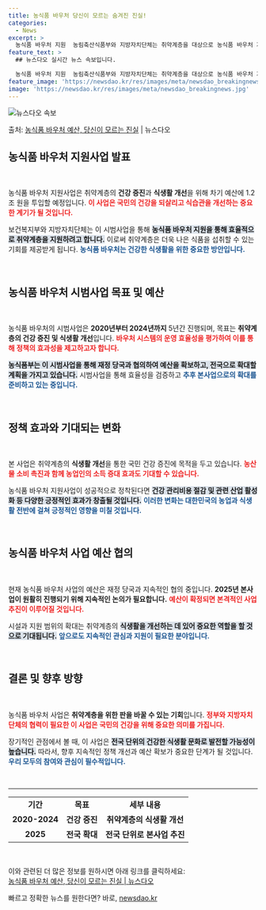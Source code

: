 ```yaml
---
title: 농식품 바우처 당신이 모르는 숨겨진 진실!
categories:
  - News
excerpt: >
  농식품 바우처 지원  농림축산식품부와 지방자치단체는 취약계층을 대상으로 농식품 바우처 지원을 위해 1.2조 …
feature_text: >
  ## 뉴스다오 실시간 뉴스 속보입니다.

  농식품 바우처 지원  농림축산식품부와 지방자치단체는 취약계층을 대상으로 농식품 바우처 지원을 위해 1.2조 …
feature_image: 'https://newsdao.kr/res/images/meta/newsdao_breakingnews.jpg'
image: 'https://newsdao.kr/res/images/meta/newsdao_breakingnews.jpg'
---
```


![뉴스다오 속보](https://newsdao.kr/res/images/meta/newsdao_breakingnews.jpg)

<p>출처: <a href="https://newsdao.kr/4346" rel="dofollow">농식품 바우처 예산, 당신이 모르는 진실</a> | 뉴스다오</p>

<h2 data-ke-size="size26">농식품 바우처 지원사업 발표</h2>

<p data-ke-size="size16">&nbsp;</p>

농식품 바우처 지원사업은 취약계층의 <b>건강 증진</b>과 <b>식생활 개선</b>을 위해 차기 예산에 1.2조 원을 투입할 예정입니다. <b><span style="color: #ee2323;">이 사업은 국민의 건강을 되살리고 식습관을 개선하는 중요한 계기가 될 것입니다.</span></b> 

보건복지부와 지방자치단체는 이 시범사업을 통해 <b><span style="background-color: #21538527;">농식품 바우처 지원을 통해 효율적으로 취약계층을 지원하려고 합니다.</span></b> 이로써 취약계층은 더욱 나은 식품을 섭취할 수 있는 기회를 제공받게 됩니다. <b><span style="color: #1a5490;">농식품 바우처는 건강한 식생활을 위한 중요한 방안입니다.</span></b> 

<p data-ke-size="size16">&nbsp;</p>

<h2 data-ke-size="size26">농식품 바우처 시범사업 목표 및 예산</h2>

<p data-ke-size="size16">&nbsp;</p>

농식품 바우처의 시범사업은 <b>2020년부터 2024년까지</b> 5년간 진행되며, 목표는 <b>취약계층의 건강 증진 및 식생활 개선</b>입니다. <b><span style="color: #ee2323;">바우처 시스템의 운영 효율성을 평가하여 이를 통해 정책의 효과성을 제고하고자 합니다.</span></b> 

<b><span style="background-color: #21538527;">농식품부는 이 시범사업을 통해 재정 당국과 협의하여 예산을 확보하고, 전국으로 확대할 계획을 가지고 있습니다.</span></b> 시범사업을 통해 효율성을 검증하고 <b><span style="color: #1a5490;">추후 본사업으로의 확대를 준비하고 있는 중입니다.</span></b> 

<p data-ke-size="size16">&nbsp;</p>

<h2 data-ke-size="size26">정책 효과와 기대되는 변화</h2>

<p data-ke-size="size16">&nbsp;</p>

본 사업은 취약계층의 <b>식생활 개선</b>을 통한 국민 건강 증진에 목적을 두고 있습니다. <b><span style="color: #ee2323;">농산물 소비 촉진과 함께 농업인의 소득 증대 효과도 기대할 수 있습니다.</span></b> 

농식품 바우처 지원사업이 성공적으로 정착된다면 <b><span style="background-color: #21538527;">건강 관리비용 절감 및 관련 산업 활성화 등 다양한 긍정적인 효과가 창출될 것입니다.</span></b> <b><span style="color: #1a5490;">이러한 변화는 대한민국의 농업과 식생활 전반에 걸쳐 긍정적인 영향을 미칠 것입니다.</span></b> 

<p data-ke-size="size16">&nbsp;</p>

<h2 data-ke-size="size26">농식품 바우처 사업 예산 협의</h2>

<p data-ke-size="size16">&nbsp;</p>

현재 농식품 바우처 사업의 예산은 재정 당국과 지속적인 협의 중입니다. <b>2025년 본사업이 원활히 진행되기 위해 지속적인 논의가 필요합니다.</b> <b><span style="color: #ee2323;">예산이 확정되면 본격적인 사업 추진이 이루어질 것입니다.</span></b> 

시설과 지원 범위의 확대는 취약계층의 <b><span style="background-color: #21538527;">식생활을 개선하는 데 있어 중요한 역할을 할 것으로 기대됩니다.</span></b> <b><span style="color: #1a5490;">앞으로도 지속적인 관심과 지원이 필요한 분야입니다.</span></b> 

<p data-ke-size="size16">&nbsp;</p>

<h2 data-ke-size="size26">결론 및 향후 방향</h2>

<p data-ke-size="size16">&nbsp;</p>

농식품 바우처 사업은 <b>취약계층을 위한 판을 바꿀 수 있는 기회</b>입니다. <b><span style="color: #ee2323;">정부와 지방자치단체의 협력이 필요한 이 사업은 국민의 건강을 위해 중요한 의미를 가집니다.</span></b> 

장기적인 관점에서 볼 때, 이 사업은 <b><span style="background-color: #21538527;">전국 단위의 건강한 식생활 문화로 발전할 가능성이 높습니다.</span></b> 따라서, 향후 지속적인 정책 개선과 예산 확보가 중요한 단계가 될 것입니다. <b><span style="color: #1a5490;">우리 모두의 참여와 관심이 필수적입니다.</span></b> 

<p data-ke-size="size16">&nbsp;</p>

<hr />

<table style="width: 100%; border-collapse: collapse;">
    <tbody>
        <tr>
            <td style="text-align: center; height: 17px;"><b>기간</b></td>
            <td style="text-align: center; height: 17px;"><b>목표</b></td>
            <td style="text-align: center; height: 17px;"><b>세부 내용</b></td>
        </tr>
        <tr>
            <td style="text-align: center; height: 17px;"><b>2020-2024</b></td>
            <td style="text-align: center; height: 17px;"><b>건강 증진</b></td>
            <td style="text-align: center; height: 17px;"><b>취약계층의 식생활 개선</b></td>
        </tr>
        <tr>
            <td style="text-align: center; height: 17px;"><b>2025</b></td>
            <td style="text-align: center; height: 17px;"><b>전국 확대</b></td>
            <td style="text-align: center; height: 17px;"><b>전국 단위로 본사업 추진</b></td>
        </tr>
    </tbody>
</table>

<p data-ke-size="size16">&nbsp;</p> 

이와 관련된 더 많은 정보를 원하시면 아래 링크를 클릭하세요:  
[농식품 바우처 예산, 당신이 모르는 진실 | 뉴스다오](https://newsdao.kr/4346) 

빠르고 정확한 뉴스를 원한다면? 바로, <a href="https://newsdao.kr" rel="dofollow">newsdao.kr</a>


